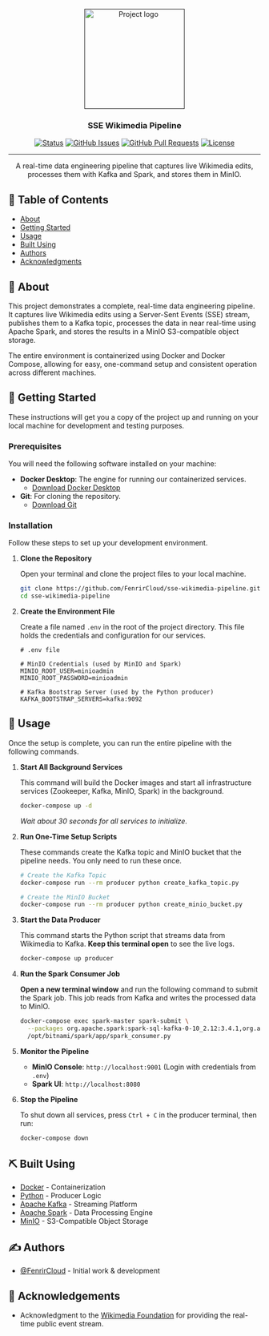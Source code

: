 <p align="center">
  <a href="" rel="noopener">
 <!-- You can replace this with a more relevant project logo if you have one -->
 <img width=200px height=200px src="https://i.imgur.com/6wj0hh6.jpg" alt="Project logo"></a>
</p>

<h3 align="center">SSE Wikimedia Pipeline</h3>

<div align="center">

[![Status](https://img.shields.io/badge/status-active-success.svg)]()
[![GitHub Issues](https://img.shields.io/github/issues/FenrirCloud/sse-wikimedia-pipeline.svg)](https://github.com/FenrirCloud/sse-wikimedia-pipeline/issues)
[![GitHub Pull Requests](https://img.shields.io/github/issues-pr/FenrirCloud/sse-wikimedia-pipeline.svg)](https://github.com/FenrirCloud/sse-wikimedia-pipeline/pulls)
[![License](https://img.shields.io/badge/license-MIT-blue.svg)](/LICENSE)

</div>

---

<p align="center">
    A real-time data engineering pipeline that captures live Wikimedia edits, processes them with Kafka and Spark, and stores them in MinIO.
    <br> 
</p>

## 📝 Table of Contents

- [About](#about)
- [Getting Started](#getting_started)
- [Usage](#usage)
- [Built Using](#built_using)
- [Authors](#authors)
- [Acknowledgments](#acknowledgement)

## 🧐 About <a name = "about"></a>

This project demonstrates a complete, real-time data engineering pipeline. It captures live Wikimedia edits using a Server-Sent Events (SSE) stream, publishes them to a Kafka topic, processes the data in near real-time using Apache Spark, and stores the results in a MinIO S3-compatible object storage.

The entire environment is containerized using Docker and Docker Compose, allowing for easy, one-command setup and consistent operation across different machines.

## 🏁 Getting Started <a name = "getting_started"></a>

These instructions will get you a copy of the project up and running on your local machine for development and testing purposes.

### Prerequisites

You will need the following software installed on your machine:

- **Docker Desktop**: The engine for running our containerized services.
  - [Download Docker Desktop](https://www.docker.com/products/docker-desktop/)
- **Git**: For cloning the repository.
  - [Download Git](https://git-scm.com/downloads)

### Installation

Follow these steps to set up your development environment.

1.  **Clone the Repository**

    Open your terminal and clone the project files to your local machine.

    ```bash
    git clone https://github.com/FenrirCloud/sse-wikimedia-pipeline.git
    cd sse-wikimedia-pipeline
    ```

2.  **Create the Environment File**

    Create a file named `.env` in the root of the project directory. This file holds the credentials and configuration for our services.

    ```
    # .env file

    # MinIO Credentials (used by MinIO and Spark)
    MINIO_ROOT_USER=minioadmin
    MINIO_ROOT_PASSWORD=minioadmin

    # Kafka Bootstrap Server (used by the Python producer)
    KAFKA_BOOTSTRAP_SERVERS=kafka:9092
    ```

## 🎈 Usage <a name="usage"></a>

Once the setup is complete, you can run the entire pipeline with the following commands.

1.  **Start All Background Services**

    This command will build the Docker images and start all infrastructure services (Zookeeper, Kafka, MinIO, Spark) in the background.
    
    ```bash
    docker-compose up -d
    ```
    *Wait about 30 seconds for all services to initialize.*

2.  **Run One-Time Setup Scripts**
    
    These commands create the Kafka topic and MinIO bucket that the pipeline needs. You only need to run these once.
    
    ```bash
    # Create the Kafka Topic
    docker-compose run --rm producer python create_kafka_topic.py

    # Create the MinIO Bucket
    docker-compose run --rm producer python create_minio_bucket.py
    ```

3.  **Start the Data Producer**
    
    This command starts the Python script that streams data from Wikimedia to Kafka. **Keep this terminal open** to see the live logs.
    
    ```bash
    docker-compose up producer
    ```

4.  **Run the Spark Consumer Job**
    
    **Open a new terminal window** and run the following command to submit the Spark job. This job reads from Kafka and writes the processed data to MinIO.
    
    ```bash
    docker-compose exec spark-master spark-submit \
      --packages org.apache.spark:spark-sql-kafka-0-10_2.12:3.4.1,org.apache.hadoop:hadoop-aws:3.3.4 \
      /opt/bitnami/spark/app/spark_consumer.py
    ```

5.  **Monitor the Pipeline**
    - **MinIO Console**: `http://localhost:9001` (Login with credentials from `.env`)
    - **Spark UI**: `http://localhost:8080`

6.  **Stop the Pipeline**
    
    To shut down all services, press `Ctrl + C` in the producer terminal, then run:
    
    ```bash
    docker-compose down
    ```

## ⛏️ Built Using <a name = "built_using"></a>

- [Docker](https://www.docker.com/) - Containerization
- [Python](https://www.python.org/) - Producer Logic
- [Apache Kafka](https://kafka.apache.org/) - Streaming Platform
- [Apache Spark](https://spark.apache.org/) - Data Processing Engine
- [MinIO](https://min.io/) - S3-Compatible Object Storage

## ✍️ Authors <a name = "authors"></a>

- [@FenrirCloud](https://github.com/FenrirCloud) - Initial work & development

## 🎉 Acknowledgements <a name = "acknowledgement"></a>

- Acknowledgment to the [Wikimedia Foundation](https://www.wikimedia.org/) for providing the real-time public event stream.